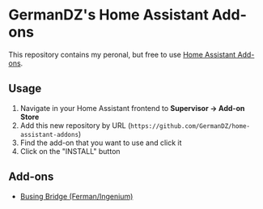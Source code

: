 # GermanDZ's Home Assistant Add-ons 

This repository contains my peronal, but free to use [Home Assistant Add-ons](https://www.home-assistant.io/addons/).

## Usage

1. Navigate in your Home Assistant frontend to __Supervisor -> Add-on Store__
2. Add this new repository by URL (`https://github.com/GermanDZ/home-assistant-addons`)
3. Find the add-on that you want to use and click it
4. Click on the "INSTALL" button

## Add-ons

* [Busing Bridge (Ferman/Ingenium)](busing/README.md)
